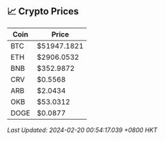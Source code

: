 ## 📈 Crypto Prices

| Coin | Price |
| ---- | ----- |
| BTC | $51947.1821 |
| ETH | $2906.0532 |
| BNB | $352.9872 |
| CRV | $0.5568 |
| ARB | $2.0434 |
| OKB | $53.0312 |
| DOGE | $0.0877 |

_Last Updated: 2024-02-20 00:54:17.039 +0800 HKT_